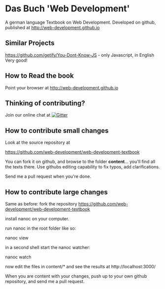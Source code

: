 # Das Buch 'Web Development'

A german language Textbook on Web Development. Developed on github, published at
http://web-development.github.io

## Similar Projects

https://github.com/getify/You-Dont-Know-JS - only Javascript, in English
Very good!

## How to Read the book

Point your browser at
http://web-development.github.io

## Thinking of contributing? 

Join our online chat at [![Gitter](https://badges.gitter.im/web-development/web-development-textbook.svg)](https://gitter.im/web-development/web-development-textbook)

## How to contribute small changes

Look at the source repository at

https://github.com/web-development/web-development-textbook

You can fork it on github, and browse to the folder **content**... you'll find
all the texts there.  Use githubs editing capability to fix
typos, add clarifications.

Send me a pull request when you're done.

## How to contribute large changes

Same as before: fork the repository 
https://github.com/web-development/web-development-textbook

install nanoc on your computer.

run nanoc in the root folder like so:

  nanoc view

in a second shell start the nanoc watcher:

  nanoc watch

now edit the files in content/* and see the results at http://localhost:3000/

When you are content with your changes, push up to your own github repository,
and send me a pull request.

